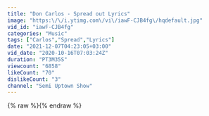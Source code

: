 ```yaml
---
title: "Don Carlos - Spread out Lyrics"
image: "https:\/\/i.ytimg.com\/vi\/iawF-CJB4fg\/hqdefault.jpg"
vid_id: "iawF-CJB4fg"
categories: "Music"
tags: ["Carlos","Spread","Lyrics"]
date: "2021-12-07T04:23:05+03:00"
vid_date: "2020-10-16T07:03:24Z"
duration: "PT3M35S"
viewcount: "6858"
likeCount: "70"
dislikeCount: "3"
channel: "Semi Uptown Show"
---
```

{% raw %}{% endraw %}
